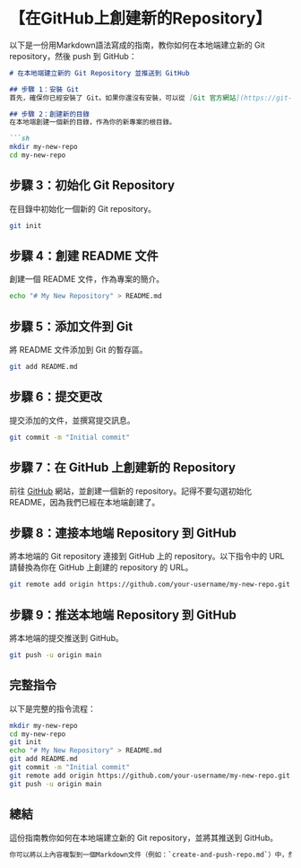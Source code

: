 

# 【在GitHub上創建新的Repository】

以下是一份用Markdown語法寫成的指南，教你如何在本地端建立新的 Git repository，然後 push 到 GitHub：

```markdown
# 在本地端建立新的 Git Repository 並推送到 GitHub

## 步驟 1：安裝 Git
首先，確保你已經安裝了 Git。如果你還沒有安裝，可以從 [Git 官方網站](https://git-scm.com/)下載並安裝。

## 步驟 2：創建新的目錄
在本地端創建一個新的目錄，作為你的新專案的根目錄。

```sh
mkdir my-new-repo
cd my-new-repo
```

## 步驟 3：初始化 Git Repository
在目錄中初始化一個新的 Git repository。

```sh
git init
```

## 步驟 4：創建 README 文件
創建一個 README 文件，作為專案的簡介。

```sh
echo "# My New Repository" > README.md
```

## 步驟 5：添加文件到 Git
將 README 文件添加到 Git 的暫存區。

```sh
git add README.md
```

## 步驟 6：提交更改
提交添加的文件，並撰寫提交訊息。

```sh
git commit -m "Initial commit"
```

## 步驟 7：在 GitHub 上創建新的 Repository
前往 [GitHub](https://github.com/) 網站，並創建一個新的 repository。記得不要勾選初始化 README，因為我們已經在本地端創建了。

## 步驟 8：連接本地端 Repository 到 GitHub
將本地端的 Git repository 連接到 GitHub 上的 repository。以下指令中的 URL 請替換為你在 GitHub 上創建的 repository 的 URL。

```sh
git remote add origin https://github.com/your-username/my-new-repo.git
```

## 步驟 9：推送本地端 Repository 到 GitHub
將本地端的提交推送到 GitHub。

```sh
git push -u origin main
```

## 完整指令
以下是完整的指令流程：

```sh
mkdir my-new-repo
cd my-new-repo
git init
echo "# My New Repository" > README.md
git add README.md
git commit -m "Initial commit"
git remote add origin https://github.com/your-username/my-new-repo.git
git push -u origin main
```

## 總結
這份指南教你如何在本地端建立新的 Git repository，並將其推送到 GitHub。

```sh
你可以將以上內容複製到一個Markdown文件（例如：`create-and-push-repo.md`）中，然後下載或使用Markdown查看器來閱讀。希望這對你的學習有幫助！
```